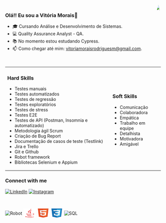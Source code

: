 <img style="border-radius: 100%;" align="right" height="200" src="https://img.freepik.com/premium-photo/girl-with-laptop-working-digital_1028654-13933.jpg?w=740">

### Olá!! Eu sou a Vitória Morais👋

- 🎓 Cursando Análise e Desenvolvimento de Sistemas.
- 💻 Quality Assurance Analyst - QA.
- 📚 No momento estou estudando Cypress.
- 📫 Como chegar até mim: vitoriamoraisrodriguesm@gmail.com.

<table>
<tr>
<td>

### Hard Skills

- Testes manuais
- Testes automatizados
- Testes de regressão
- Testes exploratórios
- Testes de stress
- Testes E2E
- Testes de API (Postman, Insomnia e automatizado)
- Metodologia ágil Scrum
- Criação de Bug Report
- Documentação de casos de teste (Testlink)
- Jira e Trello
- Git e Github
- Robot framework
- Bibliotecas Selenium e Appium

</td>
<td>

### Soft Skills

- Comunicação
- Colaboradora
- Empática
- Trabalho em equipe
- Detalhista
- Motivadora
- Amigável

</td>
</tr>
</table>

### Connect with me

[![LinkedIn](https://img.shields.io/badge/-LinkedIn-000?style=for-the-badge&logo=linkedin&logoColor=fuchsia&color=FFF)](https://www.linkedin.com/in/vitoriamoraisrm/)
[![Instagram](https://img.shields.io/badge/-Instagram-000?style=for-the-badge&logo=instagram&logoColor=fuchsia&color=FFF)](https://www.instagram.com/vitoriamorais.qa/)

##

<div style="display: inline_block"><br>
  <img align="center" alt="Robot" height="35" src="https://cdn.3dsupply.de/media/cache/b3/b1/b3b116e1294ecb86fd85b1fdad309d82.jpg">
  <img align="center" alt="Java" height="30" width="40" src="https://raw.githubusercontent.com/devicons/devicon/master/icons/java/java-plain.svg">
  <img align="center" alt="HTML" height="30" width="40" src="https://raw.githubusercontent.com/devicons/devicon/master/icons/html5/html5-original.svg">
  <img align="center" alt="CSS" height="30" width="40" src="https://raw.githubusercontent.com/devicons/devicon/master/icons/css3/css3-original.svg">
  <img align="center" alt="SQL" height="30" width="35" src="https://benjaminrichir.fr/img/skills/language/sql.png">
</div>
